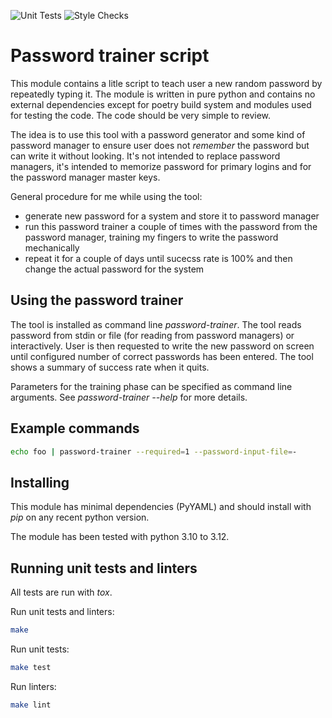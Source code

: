 ![Unit Tests](https://github.com/hile/password-trainer/actions/workflows/unittest.yml/badge.svg)
![Style Checks](https://github.com/hile/password-trainer/actions/workflows/lint.yml/badge.svg)

# Password trainer script

This module contains a litle script to teach user a new random password by
repeatedly typing it. The module is written in pure python and contains no
external dependencies except for poetry build system and modules used for
testing the code. The code should be very simple to review.

The idea is to use this tool with a password generator and some kind of
password manager to ensure user does not *remember* the password but can
write it without looking. It's not intended to replace password managers,
it's intended to memorize password for primary logins and for the
password manager master keys.

General procedure for me while using the tool:

- generate new password for a system and store it to password manager
- run this password trainer a couple of times with the password from the
  password manager, training my fingers to write the password mechanically
- repeat it for a couple of days until sucecss rate is 100% and then
  change the actual password for the system

## Using the password trainer

The tool is installed as command line *password-trainer*. The tool reads
password from stdin or file (for reading from password managers) or
interactively. User is then requested to write the new password on screen
until configured number of correct passwords has been entered. The tool
shows a summary of success rate when it quits.

Parameters for the training phase can be specified as command line arguments.
See *password-trainer --help* for more details.

## Example commands

```bash
echo foo | password-trainer --required=1 --password-input-file=-
```

## Installing

This module has minimal dependencies (PyYAML) and should install with *pip*
on any recent python version.

The module has been tested with python 3.10 to 3.12.

## Running unit tests and linters

All tests are run with *tox*.

Run unit tests and linters:

```bash
make
```

Run unit tests:

```bash
make test
```

Run linters:

```bash
make lint
```
